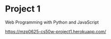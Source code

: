 # Project 1

Web Programming with Python and JavaScript

https://mzp0625-cs50w-project1.herokuapp.com/
